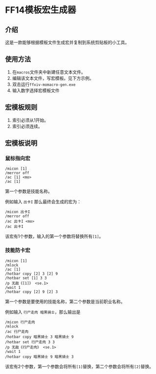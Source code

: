 # FF14模板宏生成器

## 介绍

这是一款能够根据模板文件生成宏并复制到系统剪贴板的小工具。

## 使用方法

1. 在`macros`文件夹中新建任意文本文件。
2. 编辑该文本文件，写宏模板。见下方示例。
3. 双击运行`ffxiv-momacro-gen.exe`
4. 输入数字选择宏模板文件

## 宏模板规则

1. 索引必须从1开始。
2. 索引必须连续。

## 宏模板说明

### 鼠标指向宏

```
/micon [1]
/merror off
/ac [1] <mo>
/ac [1]
```
第一个参数是技能名称。

例如输入 `出卡I` 那么最终会生成的宏为：
```
/micon 出卡I
/merror off
/ac 出卡I <mo>
/ac 出卡I
```
该宏有1个参数，输入的第一个参数将替换所有`[1]`。

### 技能防卡宏

```
/micon [1]
/mlock
/ac [1]
/hotbar copy [2] 3 [2] 9
/hotbar set [1] 3 3
/p 无敌《[1]》 <se.1>
/wait 1
/hotbar copy [2] 9 [2] 3
```
第一个参数是要使用的技能名称，第二个参数是当前职业名称。

例如输入 `行尸走肉 暗黑骑士`，那么输出是
```
/micon 行尸走肉
/mlock
/ac 行尸走肉
/hotbar copy 暗黑骑士 3 暗黑骑士 9
/hotbar set 行尸走肉 3 3
/p 无敌《行尸走肉》 <se.1>
/wait 1
/hotbar copy 暗黑骑士 9 暗黑骑士 3
```
该宏有2个参数，第一个参数会将所有`[1]`替换，第二个参数会将所有`[2]`替换。
